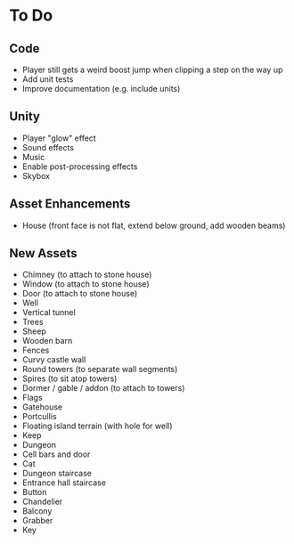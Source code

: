 # To Do

## Code

 - Player still gets a weird boost jump when clipping a step on the way up
 - Add unit tests
 - Improve documentation (e.g. include units)

## Unity

 - Player "glow" effect
 - Sound effects
 - Music
 - Enable post-processing effects
 - Skybox

## Asset Enhancements

 - House (front face is not flat, extend below ground, add wooden beams)

## New Assets

 - Chimney (to attach to stone house)
 - Window (to attach to stone house)
 - Door (to attach to stone house)
 - Well
 - Vertical tunnel
 - Trees
 - Sheep
 - Wooden barn
 - Fences
 - Curvy castle wall
 - Round towers (to separate wall segments)
 - Spires (to sit atop towers)
 - Dormer / gable / addon (to attach to towers)
 - Flags
 - Gatehouse
 - Portcullis
 - Floating island terrain (with hole for well)
 - Keep
 - Dungeon
 - Cell bars and door
 - Cat
 - Dungeon staircase
 - Entrance hall staircase
 - Button
 - Chandelier
 - Balcony
 - Grabber
 - Key
